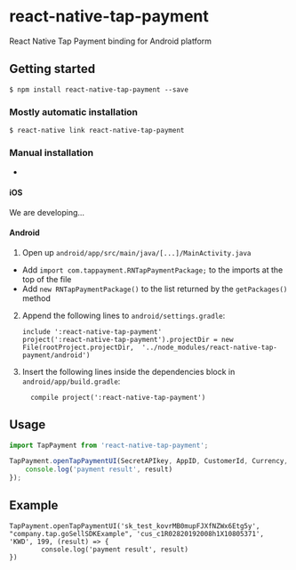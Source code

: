 
# react-native-tap-payment
React Native Tap Payment binding for Android platform

## Getting started

`$ npm install react-native-tap-payment --save`

### Mostly automatic installation

`$ react-native link react-native-tap-payment`

### Manual installation

-
#### iOS

We are developing...
<!-- 1. In XCode, in the project navigator, right click `Libraries` ➜ `Add Files to [your project's name]`
2. Go to `node_modules` ➜ `react-native-tap-payment` and add `RNTapPayment.xcodeproj`
3. In XCode, in the project navigator, select your project. Add `libRNTapPayment.a` to your project's `Build Phases` ➜ `Link Binary With Libraries`
4. Run your project (`Cmd+R`)< -->

#### Android

1. Open up `android/app/src/main/java/[...]/MainActivity.java`
  - Add `import com.tappayment.RNTapPaymentPackage;` to the imports at the top of the file
  - Add `new RNTapPaymentPackage()` to the list returned by the `getPackages()` method
2. Append the following lines to `android/settings.gradle`:
  	```
  	include ':react-native-tap-payment'
  	project(':react-native-tap-payment').projectDir = new File(rootProject.projectDir, 	'../node_modules/react-native-tap-payment/android')
  	```
3. Insert the following lines inside the dependencies block in `android/app/build.gradle`:
  	```
      compile project(':react-native-tap-payment')
  	```


## Usage
```javascript
import TapPayment from 'react-native-tap-payment';

TapPayment.openTapPaymentUI(SecretAPIkey, AppID, CustomerId, Currency, price, (result) => {
	console.log('payment result', result)
});

```
## Example

```
TapPayment.openTapPaymentUI('sk_test_kovrMB0mupFJXfNZWx6Etg5y', "company.tap.goSellSDKExample", 'cus_c1R02820192008h1X10805371', 'KWD', 199, (result) => {
		console.log('payment result', result)
})

```
  
